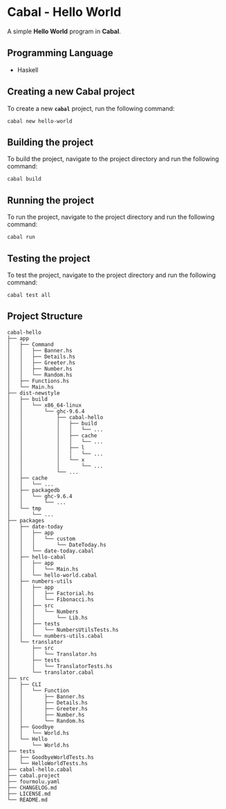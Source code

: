 # Cabal - Hello World

A simple **Hello World** program in **Cabal**.

## Programming Language

- Haskell

## Creating a new Cabal project

To create a new **`cabal`** project, run the following command:

`cabal new hello-world`

## Building the project

To build the project, navigate to the project directory and run the following
command:

`cabal build`

## Running the project

To run the project, navigate to the project directory and run the following
command:

`cabal run`

## Testing the project

To test the project, navigate to the project directory and run the following
command:

`cabal test all`

## Project Structure

``` plaintext
cabal-hello
├── app
│   ├── Command
│   │   ├── Banner.hs
│   │   ├── Details.hs
│   │   ├── Greeter.hs
│   │   ├── Number.hs
│   │   └── Random.hs
│   ├── Functions.hs
│   └── Main.hs
├── dist-newstyle
│   ├── build
│   │   └── x86_64-linux
│   │       └── ghc-9.6.4
│   │           ├── cabal-hello
│   │           │   ├── build
│   │           │   │   └── ...
│   │           │   ├── cache
│   │           │   │   └── ...
│   │           │   ├── l
│   │           │   │   └── ...
│   │           │   └── x
│   │           │       └── ...
│   │           └── ...
│   ├── cache
│   │   └── ...
│   ├── packagedb
│   │   └── ghc-9.6.4
│   │       └── ...
│   └── tmp
│       └── ...
├── packages
│   ├── date-today
│   │   ├── app
│   │   │   └── custom
│   │   │       └── DateToday.hs
│   │   └── date-today.cabal
│   ├── hello-cabal
│   │   ├── app
│   │   │   └── Main.hs
│   │   └── hello-world.cabal
│   ├── numbers-utils
│   │   ├── app
│   │   │   ├── Factorial.hs
│   │   │   └── Fibonacci.hs
│   │   ├── src
│   │   │   └── Numbers
│   │   │       └── Lib.hs
│   │   ├── tests
│   │   │   └── NumbersUtilsTests.hs
│   │   └── numbers-utils.cabal
│   └── translator
│       ├── src
│       │   └── Translator.hs
│       ├── tests
│       │   └── TranslatorTests.hs
│       └── translator.cabal
├── src
│   ├── CLI
│   │   └── Function
│   │       ├── Banner.hs
│   │       ├── Details.hs
│   │       ├── Greeter.hs
│   │       ├── Number.hs
│   │       └── Random.hs
│   ├── Goodbye
│   │   └── World.hs
│   └── Hello
│       └── World.hs
├── tests
│   ├── GoodbyeWorldTests.hs
│   └── HelloWorldTests.hs
├── cabal-hello.cabal
├── cabal.project
├── fourmolu.yaml
├── CHANGELOG.md
├── LICENSE.md
└── README.md
```
